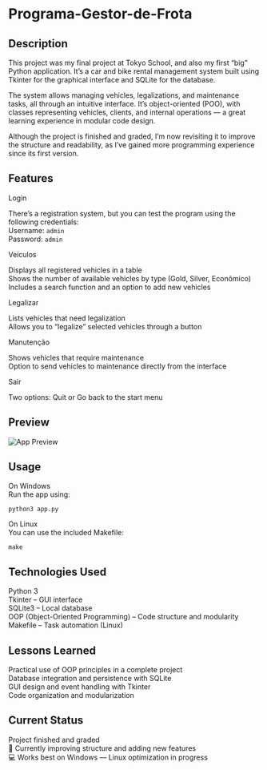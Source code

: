 
# Programa-Gestor-de-Frota

## Description

This project was my final project at Tokyo School, and also my first “big” Python application.
It’s a car and bike rental management system built using Tkinter for the graphical interface and SQLite for the database.

The system allows managing vehicles, legalizations, and maintenance tasks, all through an intuitive interface.
It’s object-oriented (POO), with classes representing vehicles, clients, and internal operations — a great learning experience in modular code design.

Although the project is finished and graded, I’m now revisiting it to improve the structure and readability, as I’ve gained more programming experience since its first version.
## Features

Login

There’s a registration system, but you can test the program using the following credentials:  
Username: ```admin```  
Password: ```admin```  

Veículos

Displays all registered vehicles in a table  
Shows the number of available vehicles by type (Gold, Silver, Econômico)  
Includes a search function and an option to add new vehicles  

Legalizar

Lists vehicles that need legalization  
Allows you to “legalize” selected vehicles through a button  

Manutenção

Shows vehicles that require maintenance  
Option to send vehicles to maintenance directly from the interface  

Sair

Two options: Quit or Go back to the start menu

## Preview

![App Preview](recursos/previwe.png)
## Usage

On Windows  
Run the app using:  

```python3 app.py```

On Linux  
You can use the included Makefile:  

```make```
## Technologies Used

Python 3  
Tkinter – GUI interface  
SQLite3 – Local database  
OOP (Object-Oriented Programming) – Code structure and modularity  
Makefile – Task automation (Linux)
## Lessons Learned

Practical use of OOP principles in a complete project  
Database integration and persistence with SQLite  
GUI design and event handling with Tkinter  
Code organization and modularization  
## Current Status

Project finished and graded  
🔄 Currently improving structure and adding new features  
💻 Works best on Windows — Linux optimization in progress  
